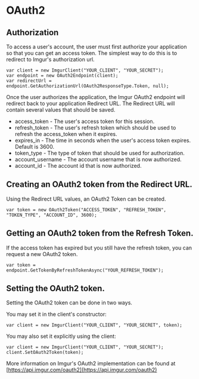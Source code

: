 # OAuth2

## Authorization
To access a user's account, the user must first authorize your application so that you can get an access token. 
The simplest way to do this is to redirect to Imgur's authorization url.

    var client = new ImgurClient("YOUR_CLIENT", "YOUR_SECRET");
    var endpoint = new OAuth2Endpoint(client);
    var redirectUrl = endpoint.GetAuthorizationUrl(OAuth2ResponseType.Token, null);

Once the user authorizes the application, the Imgur OAuth2 endpoint will redirect back to your application Redirect URL.
The Redirect URL will contain several values that should be saved.

*   access_token - The user's access token for this session.
*   refresh_token - The user's refresh token which should be used to refresh the access_token when it expires.
*   expires_in - The time in seconds when the user's access token expires. Default is 3600.
*   token_type - The type of token that should be used for authorization.
*   account_username - The account username that is now authorized.
*   account_id - The account id that is now authorized.

## Creating an OAuth2 token from the Redirect URL.
Using the Redirect URL values, an OAuth2 Token can be created.

    var token = new OAuth2Token("ACCESS_TOKEN", "REFRESH_TOKEN", "TOKEN_TYPE", "ACCOUNT_ID", 3600);

## Getting an OAuth2 token from the Refresh Token.
If the access token has expired but you still have the refresh token, you can request a new OAuth2 token.

    var token = endpoint.GetTokenByRefreshTokenAsync("YOUR_REFRESH_TOKEN");

## Setting the OAuth2 token.
Setting the OAuth2 token can be done in two ways. 

You may set it in the client's constructor:

    var client = new ImgurClient("YOUR_CLIENT", "YOUR_SECRET", token);
	
You may also set it explicitly using the client:

	var client = new ImgurClient("YOUR_CLIENT", "YOUR_SECRET");
    client.SetOAuth2Token(token);

More information on Imgur's OAuth2 implementation can be found at [https://api.imgur.com/oauth2](https://api.imgur.com/oauth2)
